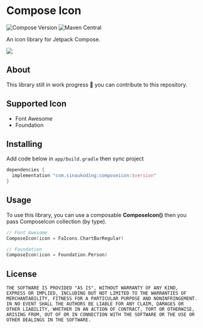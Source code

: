 # Compose Icon
![Compose Version](https://img.shields.io/badge/Compose-1.0.0--beta09-brightgreen)
![Maven Central](https://img.shields.io/maven-central/v/com.sinaukoding/composeicon/1.0.0)

An icon library for Jetpack Compose. 

![](https://i.ibb.co/M2H9qMv/Compose-Icon.png)

## About
This library still in work progress 🚧 you can contribute to this repository.

## Supported Icon
- Font Awesome  
- Foundation

## Installing
Add code below in  `app/build.gradle` then sync project
```gradle
dependencies {
  implementation "com.sinaukoding:composeicon:$version"
}
```

## Usage
To use this library, you can use a composable **ComposeIcon()** then you pass ComposeIcon collection (by type). 
```kotlin
// Font Awesome
ComposeIcon(icon = FaIcons.ChartBarRegular)

// Foundation
ComposeIcon(icon = Foundation.Person)
```
## License
```
THE SOFTWARE IS PROVIDED "AS IS", WITHOUT WARRANTY OF ANY KIND,
EXPRESS OR IMPLIED, INCLUDING BUT NOT LIMITED TO THE WARRANTIES OF
MERCHANTABILITY, FITNESS FOR A PARTICULAR PURPOSE AND NONINFRINGEMENT.
IN NO EVENT SHALL THE AUTHORS BE LIABLE FOR ANY CLAIM, DAMAGES OR
OTHER LIABILITY, WHETHER IN AN ACTION OF CONTRACT, TORT OR OTHERWISE,
ARISING FROM, OUT OF OR IN CONNECTION WITH THE SOFTWARE OR THE USE OR
OTHER DEALINGS IN THE SOFTWARE.

```